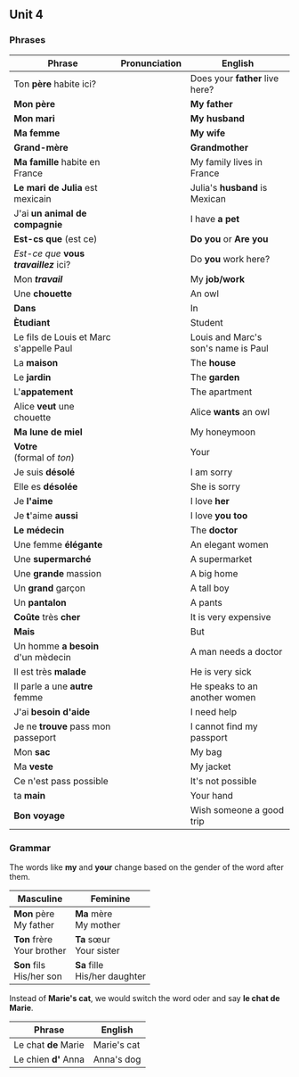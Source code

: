 ## Unit 4


### Phrases


| Phrase                                      | Pronunciation | English                             |
| ------------------------------------------- | ------------- | ----------------------------------- |
| Ton **père** habite ici?                    |               | Does your **father** live here?     |
| **Mon père**                                |               | **My father**                       |
| **Mon mari**                                |               | **My husband**                      |
| **Ma femme**                                |               | **My wife**                         |
| **Grand-mère**                              |               | **Grandmother**                     |
| **Ma famille** habite en France             |               | My family lives in France           |
| **Le mari de Julia** est mexicain           |               | Julia's **husband** is Mexican      |
| J'ai **un animal de compagnie**             |               | I have **a pet**                    |
| **Est-cs que** (est ce)                     |               | **Do you** or **Are you**           |
| *Est-ce que* **vous** ***travaillez*** ici? |               | Do **you** work here?               |
| Mon ***travail***                           |               | My **job/work**                     |
| Une **chouette**                            |               | An owl                              |
| **Dans**                                    |               | In                                  |
| **Ètudiant**                                |               | Student                             |
| Le fils de Louis et Marc s'appelle Paul     |               | Louis and Marc's son's name is Paul |
| La **maison**                               |               | The **house**                       |
| Le **jardin**                               |               | The **garden**                      |
| L'**appatement**                            |               | The apartment                       |
| Alice **veut** une chouette                 |               | Alice **wants** an owl              |
| **Ma lune de miel**                         |               | My honeymoon                        |
| **Votre** </br> (formal of *ton*)           |               | Your                                |
| Je suis **désolé**                          |               | I am sorry                          |
| Elle es **désolée**                         |               | She is sorry                        |
| Je **l'aime**                               |               | I love **her**                      |
| Je **t**'aime **aussi**                     |               | I love **you** **too**              |
| **Le médecin**                              |               | The **doctor**                      |
| Une femme **élégante**                      |               | An elegant women                    |
| Une **supermarché**                         |               | A supermarket                       |
| Une **grande** massion                      |               | A big home                          |
| Un **grand** garçon                         |               | A tall boy                          |
| Un **pantalon**                             |               | A pants                             |
| **Coûte** très **cher**                     |               | It is very expensive                |
| **Mais**                                    |               | But                                 |
| Un homme **a besoin** d'un mèdecin          |               | A man needs a doctor                |
| Il est très **malade**                      |               | He is very sick                     |
| Il parle a une **autre** femme              |               | He speaks to an another women       |
| J'ai **besoin d'aide**                      |               | I need help                         |
| Je ne **trouve** pass mon passeport         |               | I cannot find my passport           |
| Mon **sac**                                 |               | My bag                              |
| Ma **veste**                                |               | My jacket                           |
| Ce n'est pass possible                      |               | It's not possible                   |
| ta **main**                                 |               | Your hand                           |
| **Bon voyage**                              |               | Wish someone a good trip            |

### Grammar
The words like **my** and **your** change based on the gender of the word after them.

| Masculine                        | Feminine                             |
| -------------------------------- | ------------------------------------ |
| **Mon** père </br> My father     | **Ma** mère </br> My mother          |
| **Ton** frère </br> Your brother | **Ta** sœur </br> Your sister        |
| **Son** fils </br> His/her son   | **Sa** fille  </br> His/her daughter |

Instead of **Marie's cat**, we would switch the word oder and say **le chat de Marie**.

| Phrase               | English     |
| -------------------- | ----------- |
| Le chat **de** Marie | Marie's cat |
| Le chien **d'** Anna | Anna's dog  |



